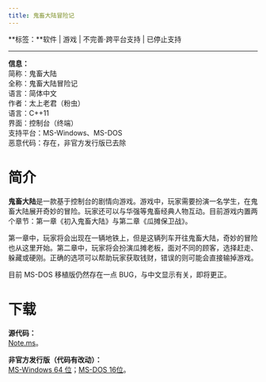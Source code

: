 ```yaml
---
title: 鬼畜大陆冒险记
---
```


**标签：**软件 | 游戏 | 不完善·跨平台支持 | 已停止支持

---

**信息：**<br>
简称：鬼畜大陆<br>
全称：鬼畜大陆冒险记<br>
语言：简体中文<br>
作者：太上老君（粉虫）<br>
语言：C++11<br>
界面：控制台（终端）<br>
支持平台：MS-Windows、MS-DOS<br>
恶意代码：存在，非官方发行版已去除<br>

# 简介

**鬼畜大陆**是一款基于控制台的剧情向游戏。游戏中，玩家需要扮演一名学生，在鬼畜大陆展开奇妙的冒险。玩家还可以与华强等鬼畜经典人物互动。目前游戏内置两个章节：第一章《初入鬼畜大陆》与第二章《瓜摊保卫战》。

第一章中，玩家将会出现在一辆地铁上，但是这辆列车开往鬼畜大陆，奇妙的冒险也从这里开始。第二章中，玩家将会扮演瓜摊老板，面对不同的顾客，选择赶走、躲藏或硬刚。正确的选项可以帮助玩家获取钱财，错误的则可能会直接输掉游戏。

目前 MS-DOS 移植版仍然存在一点 BUG，与中文显示有关，即将更正。

# 下载

**源代码：**<br>
[Note.ms](https://note.ms/gcdl)。

**非官方发行版（代码有改动）：**<br>
[MS-Windows 64 位](/downloads/gcdl-win64.exe)；[MS-DOS 16位](/downloads/gcdl-dos722-16.exe)。


